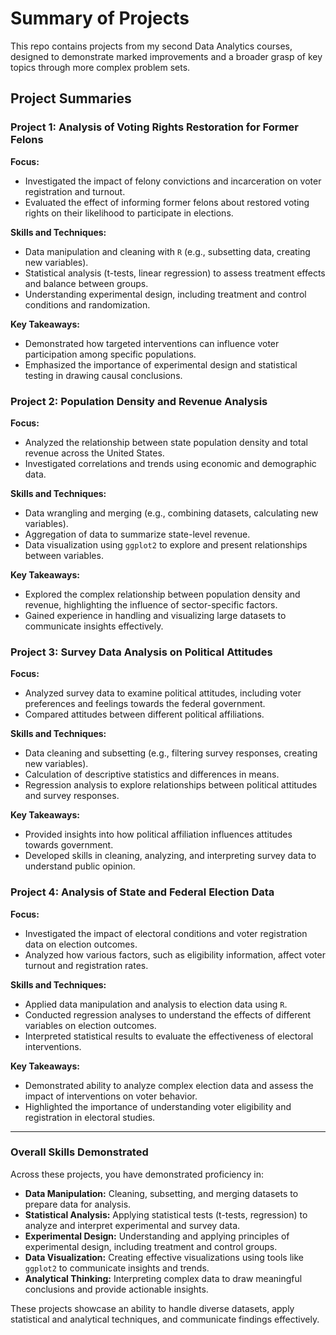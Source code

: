 # Summary of Projects
This repo contains projects from my second Data Analytics courses, designed to demonstrate marked improvements and a broader grasp of key topics through more complex problem sets.

## Project Summaries

### Project 1: Analysis of Voting Rights Restoration for Former Felons

**Focus:**
- Investigated the impact of felony convictions and incarceration on voter registration and turnout.
- Evaluated the effect of informing former felons about restored voting rights on their likelihood to participate in elections.

**Skills and Techniques:**
- Data manipulation and cleaning with `R` (e.g., subsetting data, creating new variables).
- Statistical analysis (t-tests, linear regression) to assess treatment effects and balance between groups.
- Understanding experimental design, including treatment and control conditions and randomization.

**Key Takeaways:**
- Demonstrated how targeted interventions can influence voter participation among specific populations.
- Emphasized the importance of experimental design and statistical testing in drawing causal conclusions.

### Project 2: Population Density and Revenue Analysis

**Focus:**
- Analyzed the relationship between state population density and total revenue across the United States.
- Investigated correlations and trends using economic and demographic data.

**Skills and Techniques:**
- Data wrangling and merging (e.g., combining datasets, calculating new variables).
- Aggregation of data to summarize state-level revenue.
- Data visualization using `ggplot2` to explore and present relationships between variables.

**Key Takeaways:**
- Explored the complex relationship between population density and revenue, highlighting the influence of sector-specific factors.
- Gained experience in handling and visualizing large datasets to communicate insights effectively.

### Project 3: Survey Data Analysis on Political Attitudes

**Focus:**
- Analyzed survey data to examine political attitudes, including voter preferences and feelings towards the federal government.
- Compared attitudes between different political affiliations.

**Skills and Techniques:**
- Data cleaning and subsetting (e.g., filtering survey responses, creating new variables).
- Calculation of descriptive statistics and differences in means.
- Regression analysis to explore relationships between political attitudes and survey responses.

**Key Takeaways:**
- Provided insights into how political affiliation influences attitudes towards government.
- Developed skills in cleaning, analyzing, and interpreting survey data to understand public opinion.

### Project 4: Analysis of State and Federal Election Data

**Focus:**
- Investigated the impact of electoral conditions and voter registration data on election outcomes.
- Analyzed how various factors, such as eligibility information, affect voter turnout and registration rates.

**Skills and Techniques:**
- Applied data manipulation and analysis to election data using `R`.
- Conducted regression analyses to understand the effects of different variables on election outcomes.
- Interpreted statistical results to evaluate the effectiveness of electoral interventions.

**Key Takeaways:**
- Demonstrated ability to analyze complex election data and assess the impact of interventions on voter behavior.
- Highlighted the importance of understanding voter eligibility and registration in electoral studies.

---

### Overall Skills Demonstrated

Across these projects, you have demonstrated proficiency in:

- **Data Manipulation:** Cleaning, subsetting, and merging datasets to prepare data for analysis.
- **Statistical Analysis:** Applying statistical tests (t-tests, regression) to analyze and interpret experimental and survey data.
- **Experimental Design:** Understanding and applying principles of experimental design, including treatment and control groups.
- **Data Visualization:** Creating effective visualizations using tools like `ggplot2` to communicate insights and trends.
- **Analytical Thinking:** Interpreting complex data to draw meaningful conclusions and provide actionable insights.

These projects showcase an ability to handle diverse datasets, apply statistical and analytical techniques, and communicate findings effectively.
